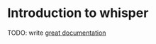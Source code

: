 # Introduction to whisper

TODO: write [great documentation](http://jacobian.org/writing/what-to-write/)
